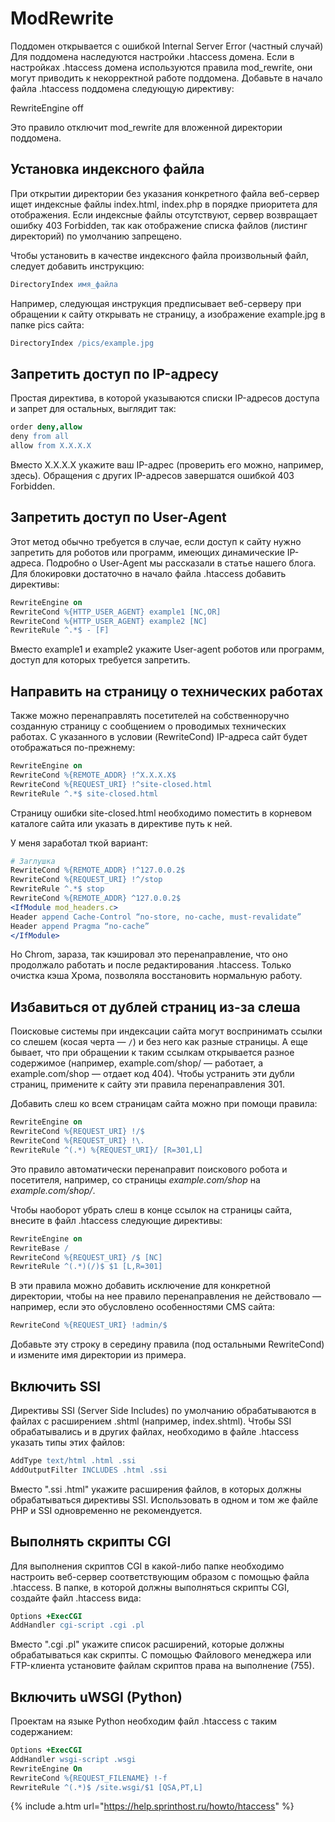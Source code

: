 # ModRewrite

Поддомен открывается с ошибкой Internal Server Error (частный случай)
Для поддомена наследуются настройки .htaccess домена. Если в настройках .htaccess домена используются правила mod_rewrite, они могут приводить к некорректной работе поддомена. Добавьте в начало файла .htaccess поддомена следующую директиву:

RewriteEngine off

Это правило отключит mod_rewrite для вложенной директории поддомена.

## Установка индексного файла

При открытии директории без указания конкретного файла веб-сервер ищет индексные файлы index.html, index.php в порядке приоритета для отображения. Если индексные файлы отсутствуют, сервер возвращает ошибку 403 Forbidden, так как отображение списка файлов (листинг директорий) по умолчанию запрещено.

Чтобы установить в качестве индексного файла произвольный файл, следует добавить инструкцию:

```apache
DirectoryIndex имя_файла
```

Например, следующая инструкция предписывает веб-серверу при обращении к сайту открывать не страницу, а изображение example.jpg в папке pics сайта:

```apache
DirectoryIndex /pics/example.jpg
```

## Запретить доступ по IP-адресу

Простая директива, в которой указываются списки IP-адресов доступа и запрет для остальных, выглядит так:

```apache
order deny,allow
deny from all
allow from X.X.X.X 
```
Вместо X.X.X.X укажите ваш IP-адрес (проверить его можно, например, здесь). Обращения с других IP-адресов завершатся ошибкой 403 Forbidden.

## Запретить доступ по User-Agent

Этот метод обычно требуется в случае, если доступ к сайту нужно запретить для роботов или программ, имеющих динамические IP-адреса. Подробно о User-Agent мы рассказали в статье нашего блога. Для блокировки достаточно в начало файла .htaccess добавить директивы:

```apache
RewriteEngine on
RewriteCond %{HTTP_USER_AGENT} example1 [NC,OR]
RewriteCond %{HTTP_USER_AGENT} example2 [NC]
RewriteRule ^.*$ - [F]
```

Вместо example1 и example2 укажите User-agent роботов или программ, доступ для которых требуется запретить.

## Направить на страницу о технических работах

Также можно перенаправлять посетителей на собственноручно созданную страницу с сообщением о проводимых технических работах. С указанного в условии (RewriteCond) IP-адреса сайт будет отображаться по-прежнему:

```apache
RewriteEngine on
RewriteCond %{REMOTE_ADDR} !^X.X.X.X$
RewriteCond %{REQUEST_URI} !^site-closed.html
RewriteRule ^.*$ site-closed.html
```
Страницу ошибки site-closed.html необходимо поместить в корневом каталоге сайта или указать в директиве путь к ней.

У меня заработал ткой вариант:

```apache
# Заглушка
RewriteCond %{REMOTE_ADDR} !^127.0.0.2$
RewriteCond %{REQUEST_URI} !^/stop
RewriteRule ^.*$ stop
RewriteCond %{REMOTE_ADDR} ^127.0.0.2$
<IfModule mod_headers.c>
Header append Cache-Control “no-store, no-cache, must-revalidate”
Header append Pragma “no-cache”
</IfModule>
```
Но Chrom, зараза, так кэшировал это перенаправление, что оно продолжало работать и после редактирования .htaccess. Только очистка кэша Хрома, позволяла восстановить нормальную работу.


## Избавиться от дублей страниц из-за слеша

Поисковые системы при индексации сайта могут воспринимать ссылки со слешем (косая черта — `/`) и без него как разные страницы. А еще бывает, что при обращении к таким ссылкам открывается разное содержимое (например, example.com/shop/ — работает, а example.com/shop — отдает код 404). Чтобы устранить эти дубли страниц, примените к сайту эти правила перенаправления 301.

Добавить слеш ко всем страницам сайта можно при помощи правила:

```apache
RewriteEngine on
RewriteCond %{REQUEST_URI} !/$
RewriteCond %{REQUEST_URI} !\.
RewriteRule ^(.*) %{REQUEST_URI}/ [R=301,L]
```
Это правило автоматически перенаправит поискового робота и посетителя, например, со страницы _example.com/shop_ на _example.com/shop/_.

Чтобы наоборот убрать слеш в конце ссылок на страницы сайта, внесите в файл .htaccess следующие директивы:

```apache
RewriteEngine on
RewriteBase /
RewriteCond %{REQUEST_URI} /$ [NC]
RewriteRule ^(.*)(/)$ $1 [L,R=301]
```

В эти правила можно добавить исключение для конкретной директории, чтобы на нее правило перенаправления не действовало — например, если это обусловлено особенностями CMS сайта:

```apache
RewriteCond %{REQUEST_URI} !admin/$
```

Добавьте эту строку в середину правила (под остальными RewriteCond) и измените имя директории из примера.

## Включить SSI

Директивы SSI (Server Side Includes) по умолчанию обрабатываются в файлах с расширением .shtml (например, index.shtml). Чтобы SSI обрабатывались и в других файлах, необходимо в файле .htaccess указать типы этих файлов:

```apache
AddType text/html .html .ssi
AddOutputFilter INCLUDES .html .ssi
```

Вместо ".ssi .html" укажите расширения файлов, в которых должны обрабатываться директивы SSI. Использовать в одном и том же файле PHP и SSI одновременно не рекомендуется.

## Выполнять скрипты CGI

Для выполнения скриптов CGI в какой-либо папке необходимо настроить веб-сервер соответствующим образом с помощью файла .htaccess. В папке, в которой должны выполняться скрипты CGI, создайте файл .htaccess вида:

```apache
Options +ExecCGI
AddHandler cgi-script .cgi .pl
```

Вместо ".cgi .pl" укажите список расширений, которые должны обрабатываться как скрипты. С помощью Файлового менеджера или FTP-клиента установите файлам скриптов права на выполнение (755).

## Включить uWSGI (Python)

Проектам на языке Python необходим файл .htaccess с таким содержанием:

```apache
Options +ExecCGI
AddHandler wsgi-script .wsgi
RewriteEngine On
RewriteCond %{REQUEST_FILENAME} !-f
RewriteRule ^(.*)$ /site.wsgi/$1 [QSA,PT,L]
```

{% include a.htm url="https://help.sprinthost.ru/howto/htaccess" %}
